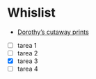 # Whislist

* [Dorothy’s cutaway prints](https://www.wearedorothy.com/collections/cutaways/products/inside-information-special-offer-bundle)

- [ ] tarea 1
- [ ] tarea 2
- [x] tarea 3
- [ ] tarea 4
